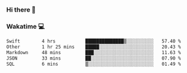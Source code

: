 ### Hi there 👋

<!--
**kikyou14/kikyou14** is a ✨ _special_ ✨ repository because its `README.md` (this file) appears on your GitHub profile.

Here are some ideas to get you started:

- 🔭 I’m currently working on ...
- 🌱 I’m currently learning ...
- 👯 I’m looking to collaborate on ...
- 🤔 I’m looking for help with ...
- 💬 Ask me about ...
- 📫 How to reach me: ...
- 😄 Pronouns: ...
- ⚡ Fun fact: ...
-->

### Wakatime 💻

<!--START_SECTION:waka-->

```txt
Swift        4 hrs           ██████████████▒░░░░░░░░░░   57.40 %
Other        1 hr 25 mins    █████░░░░░░░░░░░░░░░░░░░░   20.43 %
Markdown     48 mins         ███░░░░░░░░░░░░░░░░░░░░░░   11.63 %
JSON         33 mins         ██░░░░░░░░░░░░░░░░░░░░░░░   07.90 %
SQL          6 mins          ▒░░░░░░░░░░░░░░░░░░░░░░░░   01.49 %
```

<!--END_SECTION:waka-->